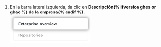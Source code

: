 1. En la barra lateral izquierda, da clic en **Descripción{% ifversion ghes or ghae %} de la empresa{% endif %}**. ![Pestaña de descripción{% ifversion ghes or ghae %} de la empresa{% endif %} en la configuración de administrador de sitio](/assets/images/enterprise/site-admin-settings/enterprise-tab.png)
